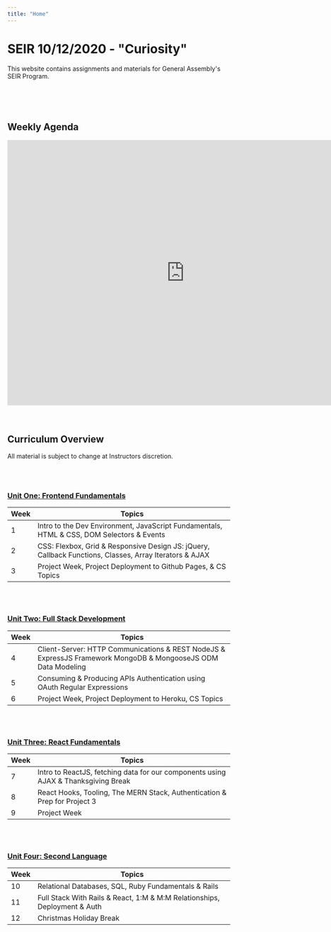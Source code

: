 ```yaml
---
title: "Home"
---
```


# SEIR 10/12/2020 - "Curiosity"

This website contains assignments and materials for General Assembly's SEIR Program. 


<br>
<br>
<br>

## Weekly Agenda

<iframe src="https://calendar.google.com/calendar/embed?height=600&amp;wkst=1&amp;bgcolor=%23616161&amp;ctz=America%2FNew_York&amp;src=Y19sOGhlZGZwcGJjMGo4aDNiNHNuazhwdHNjMEBncm91cC5jYWxlbmRhci5nb29nbGUuY29t&amp;color=%234285F4&amp;showNav=0&amp;showDate=1&amp;showTabs=0&amp;showCalendars=1&amp;mode=WEEK" style="border-width:0" width="800" height="600" frameborder="0" scrolling="no"></iframe>

<br>
<br>
<br>


## Curriculum Overview

All material is subject to change at Instructors discretion.


<br>
<br>


### [Unit One: Frontend Fundamentals](/frontend-fundamentals)

| Week  | Topics | 
| ----- | ------ |
| 1  | Intro to the Dev Environment, JavaScript Fundamentals, HTML & CSS, DOM Selectors & Events  |
| 2  | CSS: Flexbox, Grid & Responsive Design JS: jQuery, Callback Functions, Classes, Array Iterators & AJAX|
| 3  | Project Week, Project Deployment to Github Pages, & CS Topics |



<br>
<br>

### [Unit Two: Full Stack Development](/full-stack-development)

| Week  | Topics |
| ----- | ------ |
| 4  | Client-Server: HTTP Communications & REST NodeJS & ExpressJS Framework MongoDB & MongooseJS ODM Data Modeling |
| 5  | Consuming & Producing APIs Authentication using OAuth Regular Expressions |
| 6  | Project Week, Project Deployment to Heroku, CS Topics |


<br>
<br>

### [Unit Three: React Fundamentals](/react-fundamentals)

| Week  | Topics |
| ----- | ------ |
| 7 | Intro to ReactJS, fetching data for our components using AJAX & Thanksgiving Break |
| 8 | React Hooks, Tooling, The MERN Stack, Authentication & Prep for Project 3 |
| 9 | Project Week |


<br>
<br>

### [Unit Four: Second Language](/second-language)

| Week  | Topics |
| ----- | ------ |
| 10  | Relational Databases, SQL, Ruby Fundamentals & Rails |
| 11  | Full Stack With Rails & React, 1:M & M:M Relationships, Deployment & Auth |
| 12  | Christmas Holiday Break |


